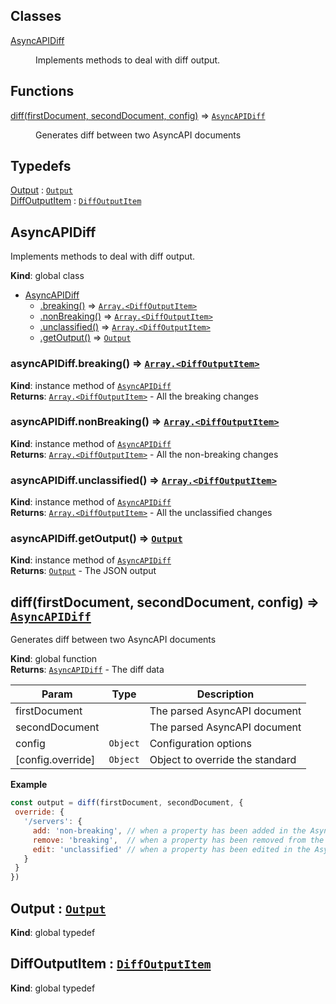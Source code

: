## Classes

<dl>
<dt><a href="#AsyncAPIDiff">AsyncAPIDiff</a></dt>
<dd><p>Implements methods to deal with diff output.</p>
</dd>
</dl>

## Functions

<dl>
<dt><a href="#diff">diff(firstDocument, secondDocument, config)</a> ⇒ <code><a href="#AsyncAPIDiff">AsyncAPIDiff</a></code></dt>
<dd><p>Generates diff between two AsyncAPI documents</p>
</dd>
</dl>

## Typedefs

<dl>
<dt><a href="#Output">Output</a> : <code><a href="#Output">Output</a></code></dt>
<dd></dd>
<dt><a href="#DiffOutputItem">DiffOutputItem</a> : <code><a href="#DiffOutputItem">DiffOutputItem</a></code></dt>
<dd></dd>
</dl>

<a name="AsyncAPIDiff"></a>

## AsyncAPIDiff
Implements methods to deal with diff output.

**Kind**: global class  

* [AsyncAPIDiff](#AsyncAPIDiff)
    * [.breaking()](#AsyncAPIDiff+breaking) ⇒ [<code>Array.&lt;DiffOutputItem&gt;</code>](#DiffOutputItem)
    * [.nonBreaking()](#AsyncAPIDiff+nonBreaking) ⇒ [<code>Array.&lt;DiffOutputItem&gt;</code>](#DiffOutputItem)
    * [.unclassified()](#AsyncAPIDiff+unclassified) ⇒ [<code>Array.&lt;DiffOutputItem&gt;</code>](#DiffOutputItem)
    * [.getOutput()](#AsyncAPIDiff+getOutput) ⇒ [<code>Output</code>](#Output)

<a name="AsyncAPIDiff+breaking"></a>

### asyncAPIDiff.breaking() ⇒ [<code>Array.&lt;DiffOutputItem&gt;</code>](#DiffOutputItem)
**Kind**: instance method of [<code>AsyncAPIDiff</code>](#AsyncAPIDiff)  
**Returns**: [<code>Array.&lt;DiffOutputItem&gt;</code>](#DiffOutputItem) - All the breaking changes  
<a name="AsyncAPIDiff+nonBreaking"></a>

### asyncAPIDiff.nonBreaking() ⇒ [<code>Array.&lt;DiffOutputItem&gt;</code>](#DiffOutputItem)
**Kind**: instance method of [<code>AsyncAPIDiff</code>](#AsyncAPIDiff)  
**Returns**: [<code>Array.&lt;DiffOutputItem&gt;</code>](#DiffOutputItem) - All the non-breaking changes  
<a name="AsyncAPIDiff+unclassified"></a>

### asyncAPIDiff.unclassified() ⇒ [<code>Array.&lt;DiffOutputItem&gt;</code>](#DiffOutputItem)
**Kind**: instance method of [<code>AsyncAPIDiff</code>](#AsyncAPIDiff)  
**Returns**: [<code>Array.&lt;DiffOutputItem&gt;</code>](#DiffOutputItem) - All the unclassified changes  
<a name="AsyncAPIDiff+getOutput"></a>

### asyncAPIDiff.getOutput() ⇒ [<code>Output</code>](#Output)
**Kind**: instance method of [<code>AsyncAPIDiff</code>](#AsyncAPIDiff)  
**Returns**: [<code>Output</code>](#Output) - The JSON output  
<a name="diff"></a>

## diff(firstDocument, secondDocument, config) ⇒ [<code>AsyncAPIDiff</code>](#AsyncAPIDiff)
Generates diff between two AsyncAPI documents

**Kind**: global function  
**Returns**: [<code>AsyncAPIDiff</code>](#AsyncAPIDiff) - The diff data  

| Param | Type | Description |
| --- | --- | --- |
| firstDocument |  | The parsed AsyncAPI document |
| secondDocument |  | The parsed AsyncAPI document |
| config | <code>Object</code> | Configuration options |
| [config.override] | <code>Object</code> | Object to override the standard |

**Example**  
```js
const output = diff(firstDocument, secondDocument, {
 override: {
   '/servers': {
     add: 'non-breaking', // when a property has been added in the AsyncAPI document
     remove: 'breaking',  // when a property has been removed from the AsyncAPI document
     edit: 'unclassified' // when a property has been edited in the AsyncAPI document
   }
 }
})
```
<a name="Output"></a>

## Output : [<code>Output</code>](#Output)
**Kind**: global typedef  
<a name="DiffOutputItem"></a>

## DiffOutputItem : [<code>DiffOutputItem</code>](#DiffOutputItem)
**Kind**: global typedef  

